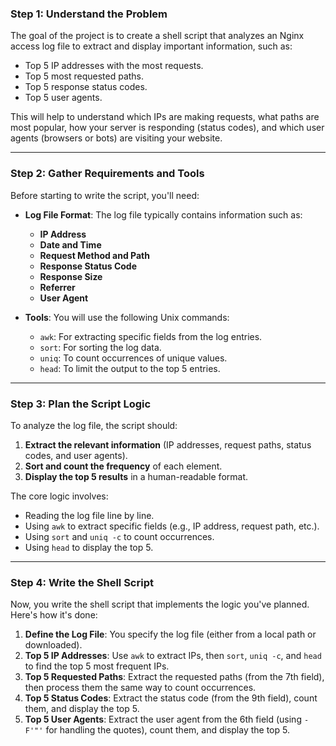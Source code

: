 ### **Step 1: Understand the Problem**
The goal of the project is to create a shell script that analyzes an Nginx access log file to extract and display important information, such as:

- Top 5 IP addresses with the most requests.
- Top 5 most requested paths.
- Top 5 response status codes.
- Top 5 user agents.

This will help to understand which IPs are making requests, what paths are most popular, how your server is responding (status codes), and which user agents (browsers or bots) are visiting your website.

---

### **Step 2: Gather Requirements and Tools**
Before starting to write the script, you'll need:
- **Log File Format**: The log file typically contains information such as:
  - **IP Address**
  - **Date and Time**
  - **Request Method and Path**
  - **Response Status Code**
  - **Response Size**
  - **Referrer**
  - **User Agent**
  
- **Tools**: You will use the following Unix commands:
  - `awk`: For extracting specific fields from the log entries.
  - `sort`: For sorting the log data.
  - `uniq`: To count occurrences of unique values.
  - `head`: To limit the output to the top 5 entries.

---

### **Step 3: Plan the Script Logic**
To analyze the log file, the script should:
1. **Extract the relevant information** (IP addresses, request paths, status codes, and user agents).
2. **Sort and count the frequency** of each element.
3. **Display the top 5 results** in a human-readable format.

The core logic involves:
- Reading the log file line by line.
- Using `awk` to extract specific fields (e.g., IP address, request path, etc.).
- Using `sort` and `uniq -c` to count occurrences.
- Using `head` to display the top 5.

---

### **Step 4: Write the Shell Script**
Now, you write the shell script that implements the logic you've planned. Here's how it's done:

1. **Define the Log File**: You specify the log file (either from a local path or downloaded).
2. **Top 5 IP Addresses**: Use `awk` to extract IPs, then `sort`, `uniq -c`, and `head` to find the top 5 most frequent IPs.
3. **Top 5 Requested Paths**: Extract the requested paths (from the 7th field), then process them the same way to count occurrences.
4. **Top 5 Status Codes**: Extract the status code (from the 9th field), count them, and display the top 5.
5. **Top 5 User Agents**: Extract the user agent from the 6th field (using `-F'"'` for handling the quotes), count them, and display the top 5.
